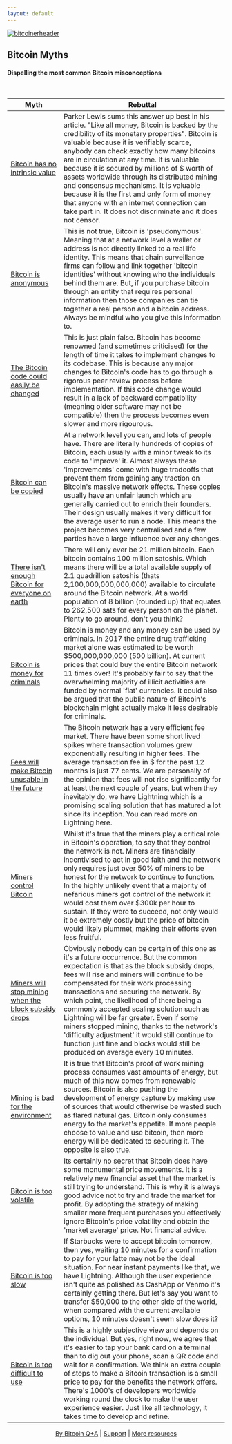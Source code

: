 ```yaml
---
layout: default
---
```


[![bitcoinerheader](https://bitcoiner.guide/qna/assets/images/qna.png)](https://bitcoiner.guide/qna)

## Bitcoin Myths	

#### Dispelling the most common Bitcoin misconceptions


<br/>


| Myth                                                       | Rebuttal                                                                             |
|------------------------------------------------------------|------------------------------------------------------------------------------------|  
| [Bitcoin has no intrinsic value]() | Parker Lewis sums this answer up best in his article. "Like all money, Bitcoin is backed by the credibility of its monetary properties". Bitcoin is valuable because it is verifiably scarce, anybody can check exactly how many bitcoins are in circulation at any time. It is valuable because it is secured by millions of $ worth of assets worldwide through its distributed mining and consensus mechanisms. It is valuable because it is the first and only form of money that anyone with an internet connection can take part in. It does not discriminate and it does not censor. |
| [Bitcoin is anonymous]() | This is not true, Bitcoin is 'pseudonymous'. Meaning that at a network level a wallet or address is not directly linked to a real life identity. This means that chain surveillance firms can follow and link together 'bitcoin identities' without knowing who the individuals behind them are. But, if you purchase bitcoin through an entity that requires personal information then those companies can tie together a real person and a bitcoin address. Always be mindful who you give this information to. |
| [The Bitcoin code could easily be changed]() | This is just plain false. Bitcoin has become renowned (and sometimes criticised) for the length of time it takes to implement changes to its codebase. This is because any major changes to Bitcoin's code has to go through a rigorous peer review process before implementation. If this code change would result in a lack of backward compatibility (meaning older software may not be compatible) then the process becomes even slower and more rigourous. |
| [Bitcoin can be copied]() |  At a network level you can, and lots of people have. There are literally hundreds of copies of Bitcoin, each usually with a minor tweak to its code to 'improve' it. Almost always these 'improvements' come with huge tradeoffs that prevent them from gaining any traction on Bitcoin's massive network effects. These copies usually have an unfair launch which are generally carried out to enrich their founders. Their design usually makes it very difficult for the average user to run a node. This means the project becomes very centralised and a few parties have a large influence over any changes. |
| [There isn't enough Bitcoin for everyone on earth]() | There will only ever be 21 million bitcoin. Each bitcoin contains 100 million satoshis. Which means there will be a total available supply of 2.1 quadrillion satoshis (thats 2,100,000,000,000,000) available to circulate around the Bitcoin network. At a world population of 8 billion (rounded up) that equates to 262,500 sats for every person on the planet. Plenty to go around, don't you think? |
| [Bitcoin is money for criminals]() |  Bitcoin is money and any money can be used by criminals. In 2017 the entire drug trafficking market alone was estimated to be worth $500,000,000,000 (500 billion). At current prices that could buy the entire Bitcoin network 11 times over! It's probably fair to say that the overwhelming majority of illicit activities are funded by normal 'fiat' currencies. It could also be argued that the public nature of Bitcoin's blockchain might actually make it less desirable for criminals. |
| [Fees will make Bitcoin unusable in the future]() |  The Bitcoin network has a very efficient fee market. There have been some short lived spikes where transaction volumes grew exponentially resulting in higher fees. The average transaction fee in $ for the past 12 months is just 77 cents. We are personally of the opinion that fees will not rise significantly for at least the next couple of years, but when they inevitably do, we have Lightning which is a promising scaling solution that has matured a lot since its inception. You can read more on Lightning here. |
| [Miners control Bitcoin]() |  Whilst it's true that the miners play a critical role in Bitcoin's operation, to say that they control the network is not. Miners are financially incentivised to act in good faith and the network only requires just over 50% of miners to be honest for the network to continue to function. In the highly unlikely event that a majority of nefarious miners got control of the network it would cost them over $300k per hour to sustain. If they were to succeed, not only would it be extremely costly but the price of bitcoin would likely plummet, making their efforts even less fruitful.
| [Miners will stop mining when the block subsidy drops]() | Obviously nobody can be certain of this one as it's a future occurrence. But the common expectation is that as the block subsidy drops, fees will rise and miners will continue to be compensated for their work processing transactions and securing the network. By which point, the likelihood of there being a commonly accepted scaling solution such as Lightning will be far greater. Even if some miners stopped mining, thanks to the network's 'difficulty adjustment' it would still continue to function just fine and blocks would still be produced on average every 10 minutes. |
| [Mining is bad for the environment]() |  It is true that Bitcoin's proof of work mining process consumes vast amounts of energy, but much of this now comes from renewable sources. Bitcoin is also pushing the development of energy capture by making use of sources that would otherwise be wasted such as flared natural gas. Bitcoin only consumes energy to the market's appetite. If more people choose to value and use bitcoin, then more energy will be dedicated to securing it. The opposite is also true. |
| [Bitcoin is too volatile]() | Its certainly no secret that Bitcoin does have some monumental price movements. It is a relatively new financial asset that the market is still trying to understand. This is why it is always good advice not to try and trade the market for profit. By adopting the strategy of making smaller more frequent purchases you effectively ignore Bitcoin's price volatility and obtain the 'market average' price. Not financial advice. |
| [Bitcoin is too slow]() | If Starbucks were to accept bitcoin tomorrow, then yes, waiting 10 minutes for a confirmation to pay for your latte may not be the ideal situation. For near instant payments like that, we have Lightning. Although the user experience isn't quite as polished as CashApp or Venmo it's certainly getting there. But let's say you want to transfer $50,000 to the other side of the world, when compared with the current available options, 10 minutes doesn't seem slow does it? |
| [Bitcoin is too difficult to use]() | This is a highly subjective view and depends on the individual. But yes, right now, we agree that it's easier to tap your bank card on a terminal than to dig out your phone, scan a QR code and wait for a confirmation. We think an extra couple of steps to make a Bitcoin transaction is a small price to pay for the benefits the network offers. There's 1000's of developers worldwide working round the clock to make the user experience easier. Just like all technology, it takes time to develop and refine. |



<p align="center">
  <a href="https://twitter.com/BitcoinQ_A">By Bitcoin Q+A</a> |
  <a href="https://bqa.duckdns.org:20486/apps/96ZvtoJQr9bz5QyeDoUfhkmNTLZ/pos">Support</a> |
  <a href="https://bitcoiner.guide">More resources</a>
  <br><br>
</p>

